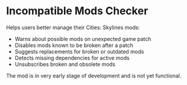 # Incompatible Mods Checker

Helps users better manage their Cities: Skylines mods:

* Warns about possible mods on unexpected game patch
* Disables mods known to be broken after a patch
* Suggests replacements for broken or outdated mods
* Detects missing dependencies for active mods
* Unsubscribes broken and obsolete mods

The mod is in very early stage of development and is not yet functional.
